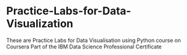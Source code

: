 # Practice-Labs-for-Data-Visualization
These are Practice Labs for Data Visualisation using Python course on Coursera
Part of the IBM Data Science Professional Certificate
